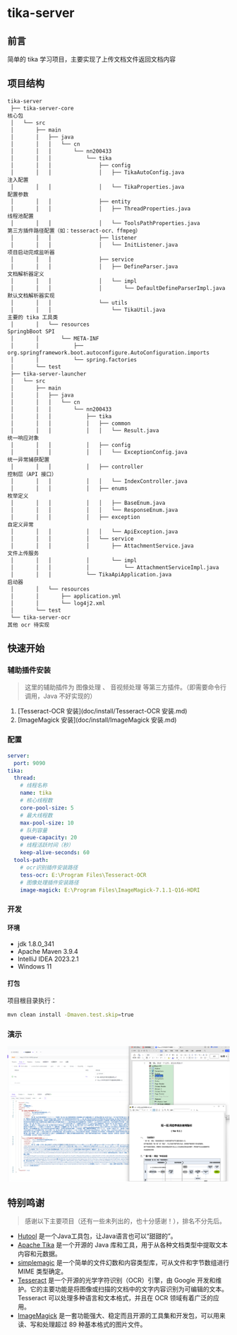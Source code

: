 # tika-server

## 前言

简单的 tika 学习项目，主要实现了上传文档文件返回文档内容

## 项目结构

```
tika-server
 ├── tika-server-core                                                                            核心包
 │   └── src
 │       ├── main
 │       │   ├── java
 │       │   │   └── cn
 │       │   │       └── nn200433
 │       │   │           └── tika
 │       │   │               ├── config
 │       │   │               │   ├── TikaAutoConfig.java                                         注入配置
 │       │   │               │   └── TikaProperties.java                                         配置参数
 │       │   │               ├── entity
 │       │   │               │   ├── ThreadProperties.java                                       线程池配置
 │       │   │               │   └── ToolsPathProperties.java                                    第三方插件路径配置（如：tesseract-ocr、ffmpeg）
 │       │   │               ├── listener
 │       │   │               │   └── InitListener.java                                           项目启动完成监听器
 │       │   │               ├── service
 │       │   │               │   ├── DefineParser.java                                           文档解析器定义
 │       │   │               │   └── impl
 │       │   │               │       └── DefaultDefineParserImpl.java                            默认文档解析器实现
 │       │   │               └── utils
 │       │   │                   └── TikaUtil.java                                               主要的 tika 工具类
 │       │   └── resources                                                                       SpringbBoot SPI
 │       │       └── META-INF
 │       │           ├── org.springframework.boot.autoconfigure.AutoConfiguration.imports
 │       │           └── spring.factories
 │       └── test
 ├── tika-server-launcher
 │   └── src
 │       ├── main
 │       │   ├── java
 │       │   │   └── cn
 │       │   │       └── nn200433
 │       │   │           ├── tika
 │       │   │           │   ├── common
 │       │   │           │   │   └── Result.java                                                 统一响应对象
 │       │   │           │   ├── config
 │       │   │           │   │   └── ExceptionConfig.java                                        统一异常捕获配置
 │       │   │           │   ├── controller                                                      控制层（API 接口）
 │       │   │           │   │   └── IndexController.java
 │       │   │           │   ├── enums                                                           枚举定义
 │       │   │           │   │   ├── BaseEnum.java
 │       │   │           │   │   └── ResponseEnum.java
 │       │   │           │   ├── exception                                                       自定义异常
 │       │   │           │   │   └── ApiException.java
 │       │   │           │   └── service
 │       │   │           │       ├── AttachmentService.java                                      文件上传服务
 │       │   │           │       └── impl
 │       │   │           │           └── AttachmentServiceImpl.java
 │       │   │           └── TikaApiApplication.java                                             启动器
 │       │   └── resources
 │       │       ├── application.yml
 │       │       └── log4j2.xml
 │       └── test
 └── tika-server-ocr                                                                             其他 ocr 待实现
```

## 快速开始

### 辅助插件安装

> 这里的辅助插件为 图像处理 、 音视频处理 等第三方插件。（即需要命令行调用，Java 不好实现的）

1. [Tesseract-OCR 安装](doc/install/Tesseract-OCR 安装.md)
2. [ImageMagick 安装](doc/install/ImageMagick 安装.md)

### 配置

```yaml
server:
  port: 9090
tika:
  thread:
    # 线程名称
    name: tika
    # 核心线程数
    core-pool-size: 5
    # 最大线程数
    max-pool-size: 10
    # 队列容量
    queue-capacity: 20
    # 线程活跃时间（秒）
    keep-alive-seconds: 60
  tools-path:
    # ocr识别插件安装路径
    tess-ocr: E:\Program Files\Tesseract-OCR
    # 图像处理插件安装路径
    image-magick: E:\Program Files\ImageMagick-7.1.1-Q16-HDRI
```

### 开发

#### 环境

* jdk 1.8.0_341
* Apache Maven 3.9.4
* IntelliJ IDEA 2023.2.1
* Windows 11

#### 打包

项目根目录执行：

```bash
mvn clean install -Dmaven.test.skip=true
```

### 演示

![演示](doc/imgs/image-20231011111700-rhGhd4lb.png)

## 特别鸣谢

> 感谢以下主要项目（还有一些未列出的，也十分感谢！），排名不分先后。

* [Hutool](https://hutool.cn) 是一个Java工具包，让Java语言也可以“甜甜的”。
* [Apache Tika](https://github.com/apache/tika) 是一个开源的 Java 库和工具，用于从各种文档类型中提取文本内容和元数据。
* [simplemagic](https://github.com/j256/simplemagic) 是一个简单的文件幻数和内容类型库，可从文件和字节数组进行 MIME 类型确定。
* [Tesseract](https://github.com/tesseract-ocr/tesseract) 是一个开源的光学字符识别（OCR）引擎，由 Google 开发和维护。它的主要功能是将图像或扫描的文档中的文字内容识别为可编辑的文本。Tesseract 可以处理多种语言和文本格式，并且在 OCR 领域有着广泛的应用。
* [ImageMagick](https://github.com/ImageMagick/ImageMagick) 是一套功能强大、稳定而且开源的工具集和开发包，可以用来读、写和处理超过 89 种基本格式的图片文件。
